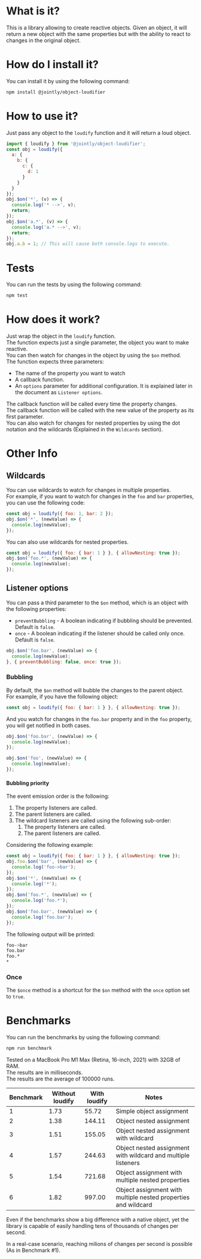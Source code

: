 # What is it?

This is a library allowing to create reactive objects.
Given an object, it will return a new object with the same properties but with the ability to react to changes in the original object.

# How do I install it?

You can install it by using the following command:

```bash
npm install @jointly/object-loudifier
```

# How to use it?

Just pass any object to the `loudify` function and it will return a loud object.  

```js
import { loudify } from '@jointly/object-loudifier';
const obj = loudify({
  a: {
    b: {
      c: {
        d: 1
      }
    }
  }
});
obj.$on('*', (v) => {
  console.log('* -->', v);
  return;
});
obj.$on('a.*', (v) => {
  console.log('a.* -->', v);
  return;
});
obj.a.b = 1; // This will cause both console.logs to execute.
```

# Tests

You can run the tests by using the following command:

```bash
npm test
```

# How does it work?

Just wrap the object in the `loudify` function.  
The function expects just a single parameter, the object you want to make reactive.  
You can then watch for changes in the object by using the `$on` method.  
The function expects three parameters:
- The name of the property you want to watch
- A callback function.  
- An `options` parameter for additional configuration. It is explained later in the document as `Listener options`.  

The callback function will be called every time the property changes.  
The callback function will be called with the new value of the property as its first parameter.  
You can also watch for changes for nested properties by using the dot notation and the wildcards (Explained in the `Wildcards` section).

# Other Info

## Wildcards

You can use wildcards to watch for changes in multiple properties.  
For example, if you want to watch for changes in the `foo` and `bar` properties, you can use the following code:

```js
const obj = loudify({ foo: 1, bar: 2 });
obj.$on('*', (newValue) => {
  console.log(newValue);
});
```

You can also use wildcards for nested properties.

```js
const obj = loudify({ foo: { bar: 1 } }, { allowNesting: true });
obj.$on('foo.*', (newValue) => {
  console.log(newValue);
});
```

## Listener options

You can pass a third parameter to the `$on` method, which is an object with the following properties:
- `preventBubbling` - A boolean indicating if bubbling should be prevented. Default is `false`.
- `once` - A boolean indicating if the listener should be called only once. Default is `false`.

```js
obj.$on('foo.bar', (newValue) => {
  console.log(newValue);
}, { preventBubbling: false, once: true });
```

### Bubbling

By default, the `$on` method will bubble the changes to the parent object.  
For example, if you have the following object:

```js
const obj = loudify({ foo: { bar: 1 } }, { allowNesting: true });
```

And you watch for changes in the `foo.bar` property and in the `foo` property, you will get notified in both cases.

```js
obj.$on('foo.bar', (newValue) => {
  console.log(newValue);
});

obj.$on('foo', (newValue) => {
  console.log(newValue);
});
```

#### Bubbling priority

The event emission order is the following:
1. The property listeners are called.
2. The parent listeners are called.
3. The wildcard listeners are called using the following sub-order:
    1. The property listeners are called.
    2. The parent listeners are called.

Considering the following example:
  
  ```js
  const obj = loudify({ foo: { bar: 1 } }, { allowNesting: true });
  obj.foo.$on('bar', (newValue) => {
    console.log('foo->bar');
  });
  obj.$on('*', (newValue) => {
    console.log('*');
  });
  obj.$on('foo.*', (newValue) => {
    console.log('foo.*');
  });
  obj.$on('foo.bar', (newValue) => {
    console.log('foo.bar');
  });
  ```

The following output will be printed:

```bash
foo->bar
foo.bar
foo.*
*
```

### Once

The `$once` method is a shortcut for the `$on` method with the `once` option set to `true`.

# Benchmarks

You can run the benchmarks by using the following command:

```bash
npm run benchmark
```

Tested on a MacBook Pro M1 Max (Retina, 16-inch, 2021) with 32GB of RAM.  
The results are in milliseconds.  
The results are the average of 100000 runs.  

| Benchmark | Without loudify | With loudify | Notes                                                          |
| --------- | --------------- | ------------ | -------------------------------------------------------------- |
| 1         | 1.73            | 55.72        | Simple object assignment                                       |
| 2         | 1.38            | 144.11       | Object nested assignment                                       |
| 3         | 1.51            | 155.05       | Object nested assignment with wildcard                         |
| 4         | 1.57            | 244.63       | Object nested assignment with wildcard and multiple listeners  |
| 5         | 1.54            | 721.68       | Object assignment with multiple nested properties              |
| 6         | 1.82            | 997.00       | Object assignment with multiple nested properties and wildcard |

Even if the benchmarks show a big difference with a native object, yet the library is capable of easily handling tens of thousands of changes per second.  

In a real-case scenario, reaching milions of changes per second is possible (As in Benchmark #1).